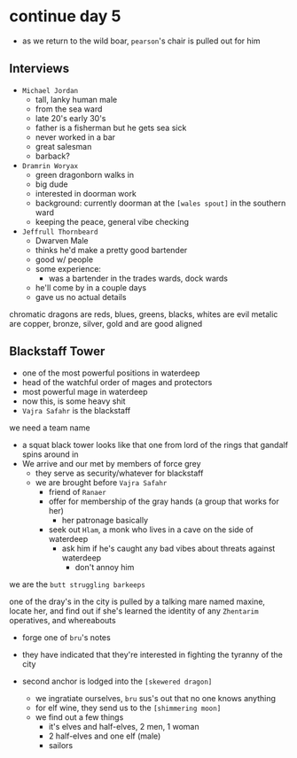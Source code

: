 # continue day 5
- as we return to the wild boar, `pearson`'s chair is pulled out for him

## Interviews
- `Michael Jordan`
    - tall, lanky human male
    - from the sea ward
    - late 20's early 30's
    - father is a fisherman but he gets sea sick
    - never worked in a bar
    - great salesman
    - barback?
- `Dramrin Woryax`
    - green dragonborn walks in
    - big dude
    - interested in doorman work
    - background: currently doorman at the `[wales spout]` in the southern ward
    - keeping the peace, general vibe checking
- `Jeffrull Thornbeard`
    - Dwarven Male
    - thinks he'd make a pretty good bartender
    - good w/ people
    - some experience:
        - was a bartender in the trades wards, dock wards
    - he'll come by in a couple days
    - gave us no actual details

chromatic dragons are reds, blues, greens, blacks, whites are evil
metalic are copper, bronze, silver, gold and are good aligned



## Blackstaff Tower
- one of the most powerful positions in waterdeep
- head of the watchful order of mages and protectors
- most powerful mage in waterdeep
- now this, is some heavy shit
- `Vajra Safahr` is the blackstaff

we need a team name

- a squat black tower looks like that one from lord of the rings that gandalf spins around in
- We arrive and our met by members of force grey
    - they serve as security/whatever for blackstaff
    - we are brought before `Vajra Safahr`
        - friend of `Ranaer`
        - offer for membership of the gray hands (a group that works for her)
            - her patronage basically
        - seek out `Hlam`, a monk who lives in a cave on the side of waterdeep
            - ask him if he's caught any bad vibes about threats against waterdeep
                - don't annoy him

we are the `butt struggling barkeeps`

one of the dray's in the city is pulled by a talking mare named maxine, locate her, and find out if she's learned the identity of any `Zhentarim` operatives, and whereabouts

- forge one of `bru`'s notes
- they have indicated that they're interested in fighting the tyranny of the city

- second anchor is lodged into the `[skewered dragon]`
    - we ingratiate ourselves, `bru` sus's out that no one knows anything
    - for elf wine, they send us to the `[shimmering moon]`
    - we find out a few things
        - it's elves and half-elves, 2 men, 1 woman
        - 2 half-elves and one elf (male)
        - sailors
